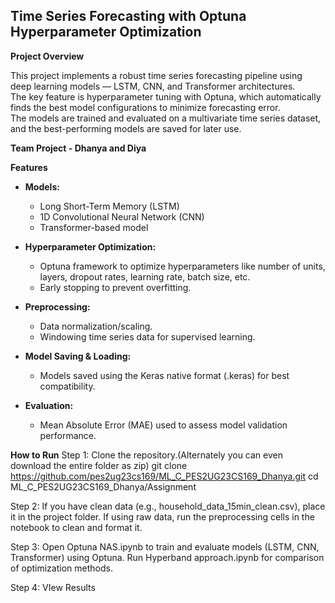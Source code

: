 ## Time Series Forecasting with Optuna Hyperparameter Optimization

**Project Overview**

This project implements a robust time series forecasting pipeline using deep learning models — LSTM, CNN, and Transformer architectures.  
The key feature is hyperparameter tuning with Optuna, which automatically finds the best model configurations to minimize forecasting error.  
The models are trained and evaluated on a multivariate time series dataset, and the best-performing models are saved for later use.

**Team Project - Dhanya and Diya**

**Features**

- **Models:**  
  - Long Short-Term Memory (LSTM)  
  - 1D Convolutional Neural Network (CNN)  
  - Transformer-based model

- **Hyperparameter Optimization:**  
  - Optuna framework to optimize hyperparameters like number of units, layers, dropout rates, learning rate, batch size, etc.  
  - Early stopping to prevent overfitting.

- **Preprocessing:**  
  - Data normalization/scaling.  
  - Windowing time series data for supervised learning.

- **Model Saving & Loading:**  
  - Models saved using the Keras native format (.keras) for best compatibility.

- **Evaluation:**  
  - Mean Absolute Error (MAE) used to assess model validation performance.

**How to Run**
Step 1: 
Clone the repository.(Alternately you can even download the entire folder as zip)
git clone https://github.com/pes2ug23cs169/ML_C_PES2UG23CS169_Dhanya.git
cd ML_C_PES2UG23CS169_Dhanya/Assignment

Step 2:
If you have clean data (e.g., household_data_15min_clean.csv), place it in the project folder. 
If using raw data, run the preprocessing cells in the notebook to clean and format it.

Step 3:
Open Optuna NAS.ipynb to train and evaluate models (LSTM, CNN, Transformer) using Optuna. 
Run Hyperband approach.ipynb for comparison of optimization methods.

Step 4: 
VIew Results
